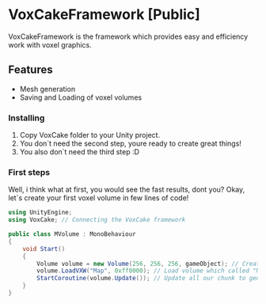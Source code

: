 # VoxCakeFramework [Public]
VoxCakeFramework is the framework which provides easy and efficiency work with voxel graphics.
## Features
- Mesh generation
- Saving and Loading of voxel volumes
### Installing
1. Copy VoxCake folder to your Unity project.
2. You don`t need the second step, youre ready to create great things!
3. You also don`t need the third step :D

### First steps
Well, i think what at first, you would see the fast results, dont you?
Okay, let`s create your first voxel volume in few lines of code!
```csharp
using UnityEngine;
using VoxCake; // Connecting the VoxCake framework

public class MVolume : MonoBehaviour
{
    void Start()
    {
        Volume volume = new Volume(256, 256, 256, gameObject); // Create the volume with 256x128x256 size in the gameobject which have that script
        volume.LoadVXW("Map", 0xff0000); // Load volume which called "Map" and set the ground color in hex format
        StartCoroutine(volume.Update()); // Update all our chunk to generate map geometry
    }
}
```
